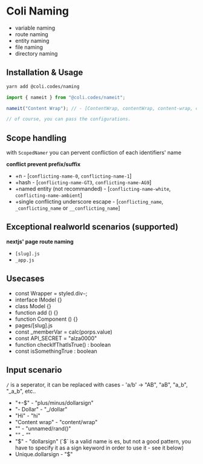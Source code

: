 # Coli Naming

- variable naming
- route naming
- entity naming
- file naming
- directory naming

## Installation & Usage

```sh
yarn add @coli.codes/naming
```

```ts
import { nameit } from "@coli.codes/nameit";

nameit("Content Wrap"); // - [ContentWrap, contentWrap, content-wrap, content_wrap, CONTENT_WRAP, contentwrap]

// of course, you can pass the configurations.
```

## Scope handling

with `ScopedNamer` you can pervent confliction of each identifiers' name

**conflict prevent prefix/suffix**

- +n - [`conflicting-name-0`, `conflicting-name-1`]
- +hash - [`conflicting-name-GT3`, `conflicting-name-AG9`]
- +named entity (not recommanded) - [`conflicting-name-white`, `conflicting-name-ambient`]
- +single conflicting underscore escape - [`conflicting_name`, `_conflicting_name` or `__conflicting_name`]

## Exceptional realworld scenarios (supported)

**nextjs' page route naming**

- `[slug].js`
- `_app.js`

## Usecases

- const Wrapper = styled.div`~`;
- interface IModel {}
- class Model {}
- function add () {}
- function Component () {}
- pages/[slug].js
- const \_memberVar = calc(porps.value)
- const API_SECRET = "alza0000"
- function checkIfThatIsTrue() : boolean
- const isSomethingTrue : boolean

## Input scenario

`/` is a seperator, it can be replaced with cases - 'a/b' -> "AB", "aB", "a_b", "\_a_b", etc..

- "+-$" - "plus/minus/dollarsign"
- "- Dollar" - "\_/dollar"
- "Hi" - "hi"
- "Content wrap" - "content/wrap"
- "" - "unnamed/rand()"
- "_" - "_"
- "$" - "dollarsign" (`$` is a valid name is es, but not a good pattern, you have to specify it as a sign keyword in order to use it - see it below)
- Unique.dollarsign - "$"

